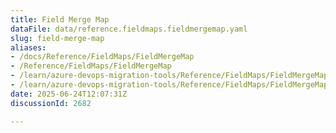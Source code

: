 ```yaml
---
title: Field Merge Map
dataFile: data/reference.fieldmaps.fieldmergemap.yaml
slug: field-merge-map
aliases:
- /docs/Reference/FieldMaps/FieldMergeMap
- /Reference/FieldMaps/FieldMergeMap
- /learn/azure-devops-migration-tools/Reference/FieldMaps/FieldMergeMap
- /learn/azure-devops-migration-tools/Reference/FieldMaps/FieldMergeMap/index.md
date: 2025-06-24T12:07:31Z
discussionId: 2682

---
```


